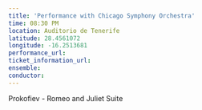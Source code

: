 ```yaml
---
title: 'Performance with Chicago Symphony Orchestra'
time: 08:30 PM
location: Auditorio de Tenerife
latitude: 28.4561072
longitude: -16.2513681
performance_url: 
ticket_information_url: 
ensemble: 
conductor: 
---
```

Prokofiev - Romeo and Juliet Suite